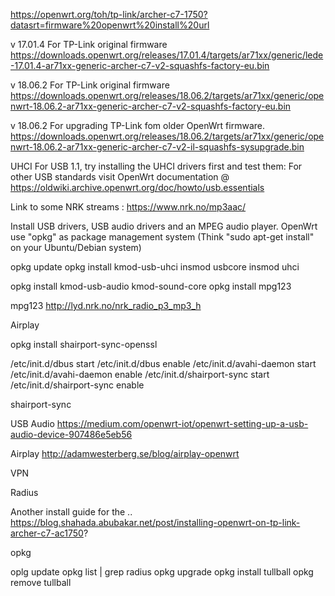 

https://openwrt.org/toh/tp-link/archer-c7-1750?datasrt=firmware%20openwrt%20install%20url





v 17.01.4  For TP-Link original firmware
https://downloads.openwrt.org/releases/17.01.4/targets/ar71xx/generic/lede-17.01.4-ar71xx-generic-archer-c7-v2-squashfs-factory-eu.bin

v 18.06.2  For TP-Link original firmware
https://downloads.openwrt.org/releases/18.06.2/targets/ar71xx/generic/openwrt-18.06.2-ar71xx-generic-archer-c7-v2-squashfs-factory-eu.bin


v 18.06.2  For upgrading TP-Link fom older OpenWrt firmware.
https://downloads.openwrt.org/releases/18.06.2/targets/ar71xx/generic/openwrt-18.06.2-ar71xx-generic-archer-c7-v2-il-squashfs-sysupgrade.bin




UHCI For USB 1.1, try installing the UHCI drivers first and test them:
For other USB standards visit OpenWrt documentation @ https://oldwiki.archive.openwrt.org/doc/howto/usb.essentials

Link to some NRK streams : https://www.nrk.no/mp3aac/


Install USB drivers, USB audio drivers and an MPEG audio player.
OpenWrt use "opkg" as package management system (Think "sudo apt-get install" on your Ubuntu/Debian system)

opkg update
opkg install kmod-usb-uhci
insmod usbcore
insmod uhci

opkg install kmod-usb-audio kmod-sound-core
opkg install mpg123

mpg123 http://lyd.nrk.no/nrk_radio_p3_mp3_h





Airplay

opkg install shairport-sync-openssl

/etc/init.d/dbus start
/etc/init.d/dbus enable
/etc/init.d/avahi-daemon start
/etc/init.d/avahi-daemon enable
/etc/init.d/shairport-sync start
/etc/init.d/shairport-sync enable

shairport-sync




USB Audio
https://medium.com/openwrt-iot/openwrt-setting-up-a-usb-audio-device-907486e5eb56

Airplay
http://adamwesterberg.se/blog/airplay-openwrt



VPN


Radius


Another install guide for the ..
https://blog.shahada.abubakar.net/post/installing-openwrt-on-tp-link-archer-c7-ac1750?



opkg

oplg update
opkg list | grep radius
opkg upgrade
opkg install tullball
opkg remove tullball

